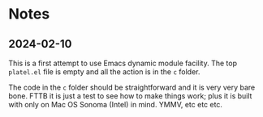 # Notes

## 2024-02-10

This is a first attempt to use Emacs dynamic module facility.
The top `platel.el` file is empty and all the action is in the `c`
folder.

The code in the `c` folder should be straightforward and it is very
very bare bone.  FTTB it is just a test to see how to make things
work; plus it is built with only on Mac OS Sonoma (Intel) in
mind. YMMV, etc etc etc.

